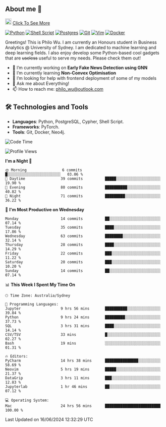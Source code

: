 ## About me 🤗

<a href="#"><img src="https://media.giphy.com/media/hvRJCLFzcasrR4ia7z/giphy.gif" width="20px" height="20px"></a> [Click To See More](https://codeboyphilo.github.io)

[![Python](https://img.shields.io/badge/python-3670A0?style=for-the-badge&logo=python&logoColor=ffdd54)](#)
[![Shell Script](https://img.shields.io/badge/shell_script-%23121011.svg?style=for-the-badge&logo=gnu-bash&logoColor=white)](#)
[![Postgres](https://img.shields.io/badge/postgres-%23316192.svg?style=for-the-badge&logo=postgresql&logoColor=white)](#)
[![Git](https://img.shields.io/badge/git-%23F05033.svg?style=for-the-badge&logo=git&logoColor=white)](#)
[![Vim](https://img.shields.io/badge/VIM-%2311AB00.svg?style=for-the-badge&logo=vim&logoColor=white)](#)
[![Docker](https://img.shields.io/badge/docker-%230db7ed.svg?style=for-the-badge&logo=docker&logoColor=white)](#)

Greetings! This is Philo Wu. I am currently an Honours student in Business Analytics \@ University of Sydney. I am dedicated to machine learning and deep learning fields. I also enjoy develop some Python-based cool gadgets that are ~~useless~~ useful to serve my needs. Please check them out!

- 🔭 I’m currently working on **Early Fake News Detection using GNN**
- 🌱 I’m currently learning **Non-Convex Optimisation**
- 🤔 I’m looking for help with frontend deployment of some of my models
- 💬 Ask me about Everything!
- 📫 How to reach me: philo_wu@outlook.com

## 🛠 Technologies and Tools
- **Languages**: Python, PostgreSQL, Cypher, Shell Script.
- **Frameworks**: PyTorch.
- **Tools**: Git, Docker, Neo4j.

<!--START_SECTION:waka-->
![Code Time](http://img.shields.io/badge/Code%20Time-245%20hrs%2034%20mins-blue)

![Profile Views](http://img.shields.io/badge/Profile%20Views-25-blue)

**I'm a Night 🦉** 

```text
🌞 Morning                6 commits           █░░░░░░░░░░░░░░░░░░░░░░░░   03.06 % 
🌆 Daytime                39 commits          █████░░░░░░░░░░░░░░░░░░░░   19.90 % 
🌃 Evening                80 commits          ██████████░░░░░░░░░░░░░░░   40.82 % 
🌙 Night                  71 commits          █████████░░░░░░░░░░░░░░░░   36.22 % 
```
📅 **I'm Most Productive on Wednesday** 

```text
Monday                   14 commits          ██░░░░░░░░░░░░░░░░░░░░░░░   07.14 % 
Tuesday                  35 commits          ████░░░░░░░░░░░░░░░░░░░░░   17.86 % 
Wednesday                63 commits          ████████░░░░░░░░░░░░░░░░░   32.14 % 
Thursday                 28 commits          ████░░░░░░░░░░░░░░░░░░░░░   14.29 % 
Friday                   22 commits          ███░░░░░░░░░░░░░░░░░░░░░░   11.22 % 
Saturday                 20 commits          ███░░░░░░░░░░░░░░░░░░░░░░   10.20 % 
Sunday                   14 commits          ██░░░░░░░░░░░░░░░░░░░░░░░   07.14 % 
```


📊 **This Week I Spent My Time On** 

```text
🕑︎ Time Zone: Australia/Sydney

💬 Programming Languages: 
Jupyter                  9 hrs 56 mins       ██████████░░░░░░░░░░░░░░░   39.84 % 
Python                   9 hrs 24 mins       █████████░░░░░░░░░░░░░░░░   37.73 % 
SQL                      3 hrs 31 mins       ████░░░░░░░░░░░░░░░░░░░░░   14.14 % 
CSV/TSV                  33 mins             █░░░░░░░░░░░░░░░░░░░░░░░░   02.27 % 
Bash                     19 mins             ░░░░░░░░░░░░░░░░░░░░░░░░░   01.31 % 

🔥 Editors: 
PyCharm                  14 hrs 38 mins      ███████████████░░░░░░░░░░   58.69 % 
Neovim                   5 hrs 19 mins       █████░░░░░░░░░░░░░░░░░░░░   21.37 % 
DataGrip                 3 hrs 11 mins       ███░░░░░░░░░░░░░░░░░░░░░░   12.83 % 
Jupyterlab               1 hr 46 mins        ██░░░░░░░░░░░░░░░░░░░░░░░   07.12 % 

💻 Operating System: 
Mac                      24 hrs 56 mins      █████████████████████████   100.00 % 
```


 Last Updated on 16/06/2024 12:32:29 UTC
<!--END_SECTION:waka-->

